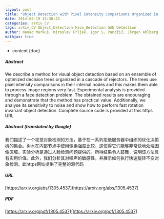 ```yaml
---
layout: post
title: "Object Detection with Pixel Intensity Comparisons Organized in Decision Trees"
date: 2014-08-19 15:38:23
categories: arXiv_CV
tags: arXiv_CV Object_Detection Face_Detection GAN Detection
author: Nenad Markuš, Miroslav Frljak, Igor S. Pandžić, Jörgen Ahlberg, Robert Forchheimer
mathjax: true
---
```


* content
{:toc}

##### Abstract
We describe a method for visual object detection based on an ensemble of optimized decision trees organized in a cascade of rejectors. The trees use pixel intensity comparisons in their internal nodes and this makes them able to process image regions very fast. Experimental analysis is provided through a face detection problem. The obtained results are encouraging and demonstrate that the method has practical value. Additionally, we analyse its sensitivity to noise and show how to perform fast rotation invariant object detection. Complete source code is provided at this https URL

##### Abstract (translated by Google)
我们描述了一个视觉对象检测的方法，基于在一系列拒绝服务器中组织的优化决策树的集合。树木在内部节点中使用像素强度比较，这使得它们能够非常快地处理图像区域。实验分析是通过人脸检测问题提供的。所得结果令人鼓舞，说明该方法具有实用价值。此外，我们分析其对噪声的敏感性，并展示如何执行快速旋转不变对象检测。此https网址提供了完整的源代码

##### URL
[https://arxiv.org/abs/1305.4537](https://arxiv.org/abs/1305.4537)

##### PDF
[https://arxiv.org/pdf/1305.4537](https://arxiv.org/pdf/1305.4537)

